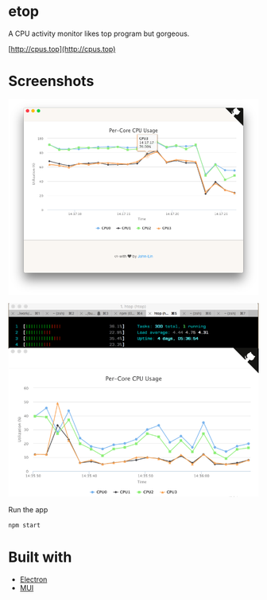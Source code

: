 # etop
A CPU activity monitor likes top program but gorgeous.

[http://cpus.top](http://cpus.top)

# Screenshots

![](/screenshots/etop.png)

![](/screenshots/etop.gif)

Run the app
```sh
npm start
```

# Built with

- [Electron](http://electron.atom.io)
- [MUI](https://www.muicss.com)
